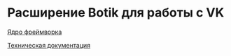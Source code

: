# Расширение Botik для работы с VK

[Ядро фреймворка](https://botik.readthedocs.io)

[Техническая документация](https://botik.readthedocs.io)